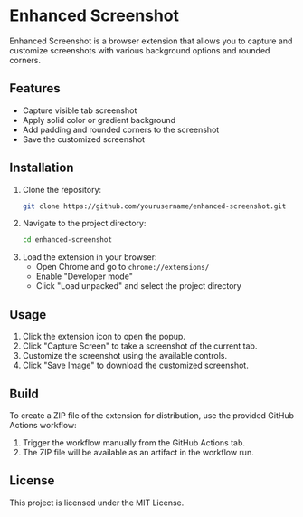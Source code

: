 # Enhanced Screenshot

Enhanced Screenshot is a browser extension that allows you to capture and customize screenshots with various background options and rounded corners.

## Features

- Capture visible tab screenshot
- Apply solid color or gradient background
- Add padding and rounded corners to the screenshot
- Save the customized screenshot

## Installation

1. Clone the repository:
    ```sh
    git clone https://github.com/yourusername/enhanced-screenshot.git
    ```
2. Navigate to the project directory:
    ```sh
    cd enhanced-screenshot
    ```
3. Load the extension in your browser:
    - Open Chrome and go to `chrome://extensions/`
    - Enable "Developer mode"
    - Click "Load unpacked" and select the project directory

## Usage

1. Click the extension icon to open the popup.
2. Click "Capture Screen" to take a screenshot of the current tab.
3. Customize the screenshot using the available controls.
4. Click "Save Image" to download the customized screenshot.

## Build

To create a ZIP file of the extension for distribution, use the provided GitHub Actions workflow:

1. Trigger the workflow manually from the GitHub Actions tab.
2. The ZIP file will be available as an artifact in the workflow run.

## License

This project is licensed under the MIT License.

